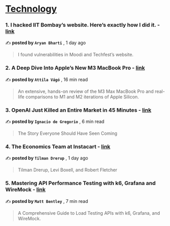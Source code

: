 
<h1><a href=https://medium.com/tag/technology/recommended target="_blank" rel="noopener noreferrer">Technology</a></h1>
<h3>1. I hacked IIT Bombay’s  website. Here’s exactly how I did it. - <a href=https://medium.com/@workaryanbharti/i-hacked-iit-bombays-website-here-s-exactly-how-i-did-it-22b5d18e7336?source=tag_recommended_feed---------0-84----------technology----------f19390b3_5e66_4648_8492_6839010cca4c------- target="_blank" rel="noopener noreferrer">link</a></h3>

✍️ **posted by `Aryan Bharti`** <date> , 1 day ago</date>

<blockquote>I found vulnerabilities in Moodi and Techfest’s website.</blockquote>

<h3>2. A Deep Dive Into Apple’s New M3 MacBook Pro - <a href=https://medium.com/@attilavago/a-deep-dive-into-apples-new-m3-macbook-pro-38a3d0acbeb3?source=tag_recommended_feed---------1-107----------technology----------f19390b3_5e66_4648_8492_6839010cca4c------- target="_blank" rel="noopener noreferrer">link</a></h3>

✍️ **posted by `Attila Vágó`** <date> , 16 min read</date>

<blockquote>An extensive, hands-on review of the M3 Max MacBook Pro and real-life comparisons to M1 and M2 iterations of Apple Silicon.</blockquote>

<h3>3. OpenAI Just Killed an Entire Market in 45 Minutes - <a href=https://medium.com/@ignacio.de.gregorio.noblejas/openai-just-killed-an-entire-market-in-45-minutes-818b2a8ad33e?source=tag_recommended_feed---------2-85----------technology----------f19390b3_5e66_4648_8492_6839010cca4c------- target="_blank" rel="noopener noreferrer">link</a></h3>

✍️ **posted by `Ignacio de Gregorio`** <date> , 6 min read</date>

<blockquote>The Story Everyone Should Have Seen Coming</blockquote>

<h3>4. The Economics Team at Instacart - <a href=https://medium.com/tech-at-instacart/the-economics-team-at-instacart-94c48db951e8?source=tag_recommended_feed---------3-84----------technology----------f19390b3_5e66_4648_8492_6839010cca4c------- target="_blank" rel="noopener noreferrer">link</a></h3>

✍️ **posted by `Tilman Drerup`** <date> , 1 day ago</date>

<blockquote>Tilman Drerup, Levi Boxell, and Robert Fletcher</blockquote>

<h3>5. Mastering API Performance Testing with k6, Grafana and WireMock - <a href=https://medium.com/gitconnected/mastering-api-performance-testing-with-k6-grafana-and-wiremock-e09825fb2241?source=tag_recommended_feed---------4-107----------technology----------f19390b3_5e66_4648_8492_6839010cca4c------- target="_blank" rel="noopener noreferrer">link</a></h3>

✍️ **posted by `Matt Bentley`** <date> , 7 min read</date>

<blockquote>A Comprehensive Guide to Load Testing APIs with k6, Grafana, and WireMock.</blockquote>

